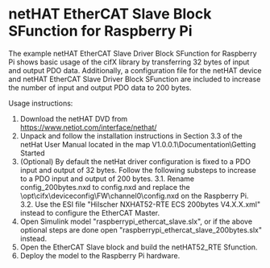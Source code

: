 # netHAT EtherCAT Slave Block SFunction for Raspberry Pi
The example netHAT EtherCAT Slave Driver Block SFunction for Raspberry Pi shows basic usage of the cifX library by transferring 32 bytes of input and output PDO data. Additionally, a configuration file for the netHAT device and netHAT EtherCAT Slave Driver Block SFunction are included to increase the number of input and output PDO data to 200 bytes.

Usage instructions:
1. Download the netHAT DVD from https://www.netiot.com/interface/nethat/
2. Unpack and follow the installation instructions in Section 3.3 of the netHat User Manual located in the map V1.0.0.1\Documentation\Getting Started
3. (Optional) By default the netHat driver configuration is fixed to a PDO input and output of 32 bytes. Follow the following substeps to increase to a PDO input and output of 200 bytes.
	3.1. Rename config_200bytes.nxd to config.nxd and replace the \opt\cifx\deviceconfig\FW\channel0\config.nxd on the Raspberry Pi.
	3.2. Use the ESI file "Hilscher NXHAT52-RTE ECS 200bytes V4.X.X.xml" instead to configure the EtherCAT Master.
4. Open Simulink model "raspberrypi_ethercat_slave.slx", or if the above optional steps are done open "raspberrypi_ethercat_slave_200bytes.slx" instead.
5. Open the EtherCAT Slave block and build the netHAT52_RTE Sfunction.
6. Deploy the model to the Raspberry Pi hardware.
